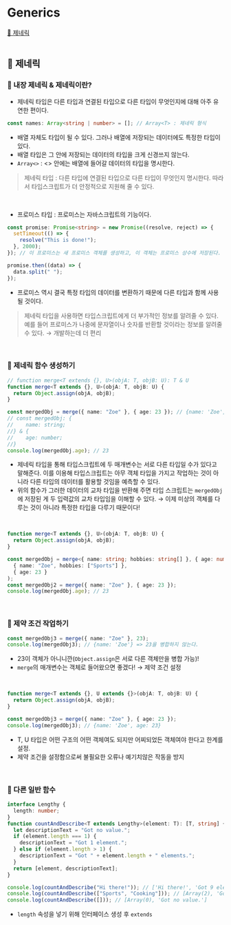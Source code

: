 # Generics

[📌 제네릭](#-제네릭)<br>
<br>

## 📌 제네릭

### 📖 내장 제네릭 & 제네릭이란?

- 제네릭 타입은 다른 타입과 연결된 타입으로 다른 타입이 무엇인지에 대해 아주 유연한 편이다.

```ts
const names: Array<string | number> = []; // Array<T> : 제네릭 형식
```

- 배열 자체도 타입이 될 수 있다. 그러나 배열에 저장되는 데이터에도 특정한 타입이 있다.
- 배열 타입은 그 안에 저장되는 데이터의 타입을 크게 신경쓰지 않는다.
- `Array<>` : <> 안에는 배열에 들어갈 데이터의 타입을 명시한다.

> 제네릭 타입 : 다른 타입에 연결된 타입으로 다른 타입이 무엇인지 명시한다. 따라서 타입스크립트가 더 안정적으로 지원해 줄 수 있다.

<br>

- 프로미스 타입 : 프로미스는 자바스크립트의 기능이다.

```ts
const promise: Promise<string> = new Promise((resolve, reject) => {
  setTimeout(() => {
    resolve("This is done!");
  }, 2000);
}); // 이 프로미스는 새 프로미스 객체를 생성하고, 이 객체는 프로미스 상수에 저장된다. Promise<string>

promise.then((data) => {
  data.split(" ");
});
```

- 프로미스 역시 결국 특정 타입의 데이터를 변환하기 때문에 다른 타입과 함께 사용될 것이다.

> 제네릭 타입을 사용하면 타입스크립트에게 더 부가적인 정보를 알려줄 수 있다. 예를 들어 프로미스가 나중에 문자열이나 숫자를 반환할 것이라는 정보를 알려줄 수 있다. &rarr; 개발하는데 더 편리

<br>

### 📖 제네릭 함수 생성하기

```ts
// function merge<T extends {}, U>(objA: T, objB: U): T & U
function merge<T extends {}, U>(objA: T, objB: U) {
  return Object.assign(objA, objB);
}

const mergedObj = merge({ name: "Zoe" }, { age: 23 }); // {name: 'Zoe', age: 23}
// const mergedObj: {
//    name: string;
//} & {
//    age: number;
//}
console.log(mergedObj.age); // 23
```

- 제네릭 타입을 통해 타입스크립트에 두 매개변수는 서로 다른 타입일 수가 있다고 말해준다. 이를 이용해 타입스크립트는 아무 객체 타입을 가지고 작업하는 것이 아니라 다른 타입의 데이터를 활용할 것임을 예측할 수 있다.
- 위의 함수가 그러한 데이터의 교차 타입을 반환해 주면 타입 스크립트는 `mergedObj`에 저장된 게 두 입력값의 교차 타입임을 이해할 수 있다. &rarr; 이제 미상의 객체를 다루는 것이 아니라 특정한 타입을 다루기 때문이다!

<br>

```ts
function merge<T extends {}, U>(objA: T, objB: U) {
  return Object.assign(objA, objB);
}

const mergedObj = merge<{ name: string; hobbies: string[] }, { age: number }>(
  { name: "Zoe", hobbies: ["Sports"] },
  { age: 23 }
);
const mergedObj2 = merge({ name: "Zoe" }, { age: 23 });
console.log(mergedObj.age); // 23
```

<br>

### 📖 제약 조건 작업하기

```ts
const mergedObj3 = merge({ name: "Zoe" }, 23);
console.log(mergedObj3); // {name: 'Zoe'} => 23을 병합하지 않는다.
```

- 23이 객체가 아니니깐(`Object.assign`은 서로 다른 객체만을 병합 가능)!
- `merge`의 매개변수는 객체로 들어왔으면 좋겠다! &rarr; 제약 조건 설정

<br>

```ts
function merge<T extends {}, U extends {}>(objA: T, objB: U) {
  return Object.assign(objA, objB);
}

const mergedObj3 = merge({ name: "Zoe" }, { age: 23 });
console.log(mergedObj3); // {name: 'Zoe', age: 23}
```

- T, U 타입은 어떤 구조의 어떤 객체여도 되지만 어찌되었든 객체여야 한다고 한계를 설정.
- 제약 조건을 설정함으로써 불필요한 오류나 예기치않은 작동을 방지

<br>

### 📖 다른 일반 함수

```ts
interface Lengthy {
  length: number;
}
function countAndDescribe<T extends Lengthy>(element: T): [T, string] {
  let descriptionText = "Got no value.";
  if (element.length === 1) {
    descriptionText = "Got 1 element.";
  } else if (element.length > 1) {
    descriptionText = "Got " + element.length + " elements.";
  }
  return [element, descriptionText];
}

console.log(countAndDescribe("Hi there!")); // ['Hi there!', 'Got 9 elements.']
console.log(countAndDescribe(["Sports", "Cooking"])); // [Array(2), 'Got 2 elements.']
console.log(countAndDescribe([])); // [Array(0), 'Got no value.']
```

- `length` 속성을 넣기 위해 인터페이스 생성 후 `extends`
